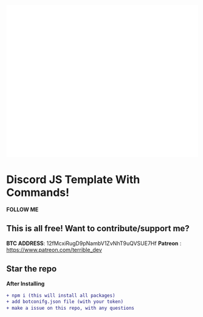 <img src="main.svg" width="800" height="400">

# Discord JS Template With Commands!

**FOLLOW ME**

## This is all free! Want to contribute/support me? 
**BTC ADDRESS**: 12fMcxiRugD9pNambV1ZvNhT9uQVSUE7Hf
**Patreon** : https://www.patreon.com/terrible_dev

## Star the repo

**After Installing**
```diff
+ npm i (this will install all packages)
+ add botconifg.json file (with your token)
+ make a issue on this repo, with any questions
```
